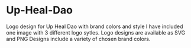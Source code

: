 # Up-Heal-Dao
Logo design for Up Heal Dao with brand colors and style
I have included one image with 3 different logo sytles.
Logo designs are available as SVG and PNG
Designs include a variety of chosen brand colors.
